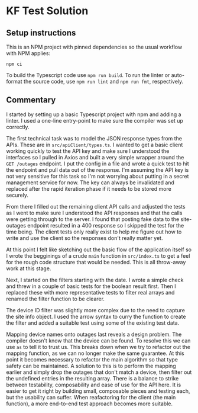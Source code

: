 # KF Test Solution

## Setup instructions

This is an NPM project with pinned dependencies so the usual workflow with NPM applies:

```shell
npm ci
```

To build the Typescript code use `npm run build`. To run the linter or auto-format the source code, use `npm run lint` and `npm run fmt`, respectively.

## Commentary

I started by setting up a basic Typescript project with npm and adding a linter. I used a one-line entry-point to make sure the compiler was set up correctly.

The first technical task was to model the JSON response types from the APIs. These are in `src/apiClient/types.ts`. I wanted to get a basic client working quickly to test the API key and make sure I understood the interfaces so I pulled in Axios and built a very simple wrapper around the `GET /outages` endpoint. I put the config in a file and wrote a quick test to hit the endpoint and pull data out of the response. I'm assuming the API key is not very sensitive for this task so I'm not worrying about putting in a secret management service for now. The key can always be invalidated and replaced after the rapid iteration phase if it needs to be stored more securely.

From there I filled out the remaining client API calls and adjusted the tests as I went to make sure I understood the API responses and that the calls were getting through to the server. I found that posting fake data to the site-outages endpoint resulted in a 400 response so I skipped the test for the time being. The client tests only really exist to help me figure out how to write and use the client so the responses don't really matter yet.

At this point I felt like sketching out the basic flow of the application itself so I wrote the begginings of a crude `main` function in `src/index.ts` to get a feel for the rough code structure that would be needed. This is all throw-away work at this stage.

Next, I started on the filters starting with the date. I wrote a simple check and threw in a couple of basic tests for the boolean result first. Then I replaced these with more representative tests to filter real arrays and renamed the filter function to be clearer.

The device ID filter was slightly more complex due to the need to capture the site info object. I used the arrow syntax to curry the function to create the filter and added a suitable test using some of the existing test data.

Mapping device names onto outages last reveals a design problem. The compiler doesn't know that the device can be found. To resolve this we can use `as` to tell it to trust us. This breaks down when we try to refactor out the mapping function, as we can no longer make the same guarantee. At this point it becomes necessary to refactor the main algorithm so that type safety can be maintained. A solution to this is to perform the mapping earlier and simply drop the outages that don't match a device, then filter out the undefined entries in the resulting array. There is a balance to strike between testability, composability and ease of use for the API here. It is easier to get it right by building small, composable pieces and testing each, but the usability can suffer. When reafactoring for the client (the main function), a more end-to-end test approach becomes more suitable.
